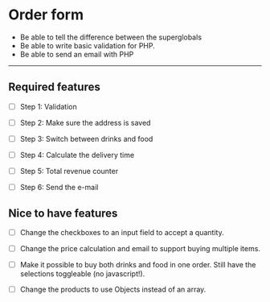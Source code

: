 # Order form


- Be able to tell the difference between the superglobals
- Be able to write basic validation for PHP.
- Be able to send an email with PHP

---

## Required features
- [ ] Step 1: Validation
  
- [ ] Step 2: Make sure the address is saved
  
- [ ] Step 3: Switch between drinks and food
  
- [ ] Step 4: Calculate the delivery time
  
- [ ] Step 5: Total revenue counter
  
- [ ] Step 6: Send the e-mail


## Nice to have features
- [ ] Change the checkboxes to an input field to accept a quantity.
 
- [ ] Change the price calculation and email to support buying multiple items.
 
- [ ] Make it possible to buy both drinks and food in one order. Still have the selections toggleable (no javascript!).
  
- [ ] Change the products to use Objects instead of an array.